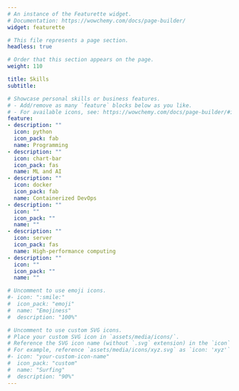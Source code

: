 ```yaml
---
# An instance of the Featurette widget.
# Documentation: https://wowchemy.com/docs/page-builder/
widget: featurette

# This file represents a page section.
headless: true

# Order that this section appears on the page.
weight: 110

title: Skills
subtitle:

# Showcase personal skills or business features.
# - Add/remove as many `feature` blocks below as you like.
# - For available icons, see: https://wowchemy.com/docs/page-builder/#icons
feature:
- description: ""
  icon: python
  icon_pack: fab
  name: Programming
- description: ""
  icon: chart-bar
  icon_pack: fas
  name: ML and AI
- description: ""
  icon: docker
  icon_pack: fab
  name: Containerized DevOps
- description: ""
  icon: ""
  icon_pack: ""
  name: ""
- description: ""
  icon: server
  icon_pack: fas
  name: High-performance computing
- description: ""
  icon: ""
  icon_pack: ""
  name: ""

# Uncomment to use emoji icons.
#- icon: ":smile:"
#  icon_pack: "emoji"
#  name: "Emojiness"
#  description: "100%"  

# Uncomment to use custom SVG icons.
# Place your custom SVG icon in `assets/media/icons/`.
# Reference the SVG icon name (without `.svg` extension) in the `icon` field.
# For example, reference `assets/media/icons/xyz.svg` as `icon: 'xyz'`
#- icon: "your-custom-icon-name"
#  icon_pack: "custom"
#  name: "Surfing"
#  description: "90%"
---
```

